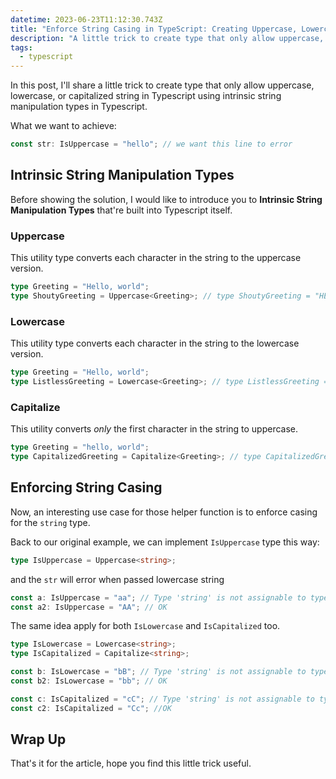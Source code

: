 ```yaml
---
datetime: 2023-06-23T11:12:30.743Z
title: "Enforce String Casing in TypeScript: Creating Uppercase, Lowercase, and Capitalized String Types"
description: "A little trick to create type that only allow uppercase, lowercase, or capitalized string in Typescript."
tags:
  - typescript
---
```


In this post, I'll share a little trick to create type that only allow uppercase, lowercase, or capitalized string in Typescript using intrinsic string manipulation types in Typescript.

What we want to achieve:

```ts
const str: IsUppercase = "hello"; // we want this line to error
```

## Intrinsic String Manipulation Types

Before showing the solution, I would like to introduce you to **Intrinsic String Manipulation Types** that're built into Typescript itself.

### Uppercase

This utility type converts each character in the string to the uppercase version.

```ts
type Greeting = "Hello, world";
type ShoutyGreeting = Uppercase<Greeting>; // type ShoutyGreeting = "HELLO, WORLD"
```

### Lowercase

This utility type converts each character in the string to the lowercase version.

```ts
type Greeting = "Hello, world";
type ListlessGreeting = Lowercase<Greeting>; // type ListlessGreeting = "hello, world"
```

### Capitalize

This utility converts _only_ the first character in the string to uppercase.

```ts
type Greeting = "hello, world";
type CapitalizedGreeting = Capitalize<Greeting>; // type CapitalizedGreeting = "Hello, world"
```

## Enforcing String Casing

Now, an interesting use case for those helper function is to enforce casing for the `string` type.

Back to our original example, we can implement `IsUppercase` type this way:

```ts
type IsUppercase = Uppercase<string>;
```

and the `str` will error when passed lowercase string

```ts
const a: IsUppercase = "aa"; // Type 'string' is not assignable to type 'Uppercase<string>'
const a2: IsUppercase = "AA"; // OK
```

The same idea apply for both `IsLowercase` and `IsCapitalized` too.

```ts
type IsLowercase = Lowercase<string>;
type IsCapitalized = Capitalize<string>;

const b: IsLowercase = "bB"; // Type 'string' is not assignable to type 'Lowercase<string>'
const b2: IsLowercase = "bb"; // OK

const c: IsCapitalized = "cC"; // Type 'string' is not assignable to type 'Capitalize<string>'
const c2: IsCapitalized = "Cc"; //OK
```

## Wrap Up

That's it for the article, hope you find this little trick useful.
